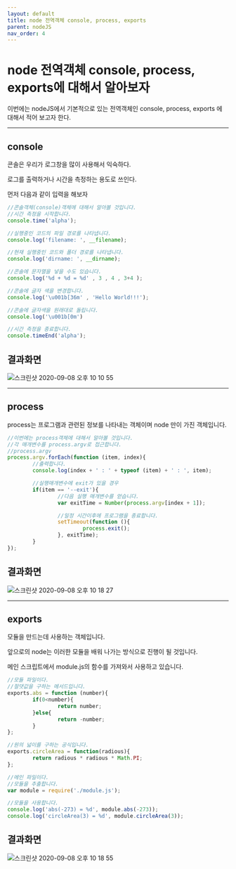 ```yaml
---
layout: default
title: node 전역객체 console, process, exports
parent: nodeJS
nav_order: 4
---
```


# node 전역객체 console, process, exports에 대해서 알아보자

이번에는 nodeJS에서 기본적으로 있는 전역객체인 console, process, exports 에 대해서 적어 보고자 한다.

---

## console

콘솔은 우리가 로그창을 많이 사용해서 익숙하다.

로그를 출력하거나 시간을 측정하는 용도로 쓰인다.

먼저 다음과 같이 입력을 해보자

```js
//콘솔객체(console)객체에 대해서 알아볼 것입니다.
//시간 측정을 시작합니다.
console.time('alpha');

//실행중인 코드의 파일 경로를 나타냅니다.
console.log('filename: ', __filename);

//현재 실행중인 코드와 폴더 경로를 나타냅니다.
console.log('dirname: ', __dirname);

//콘솔에 문자열을 넣을 수도 있습니다.
console.log('%d + %d = %d' , 3 , 4 , 3+4 );

//콘솔에 글자 색을 변경합니다.
console.log('\u001b[36m' , 'Hello World!!!');

//콘솔에 글자색을 원래대로 돌립니다.
console.log('\u001b[0m')

//시간 측정을 종료합니다.
console.timeEnd('alpha');
```

## 결과화면

![스크린샷 2020-09-08 오후 10 10 55](https://user-images.githubusercontent.com/16849874/92480652-2c0ac500-f220-11ea-9487-a41e3737398e.png)

---

## process

process는 프로그램과 관련된 정보를 나타내는 객체이며 node 만이 가진 객체입니다.

```js
//이번에는 process객체에 대해서 알아볼 것입니다.
//각 매개변수를 process.argv로 접근합니다.
//process.argv
process.argv.forEach(function (item, index){
        //출력합니다.
        console.log(index + ' : ' + typeof (item) + ' : ', item);

        //실행매개변수에 exit가 있을 경우
        if(item == '--exit'){
                //다음 실행 매개변수를 얻습니다.
                var exitTime = Number(process.argv[index + 1]);

                //일정 시간이후에 프로그램을 종료합니다.
                setTimeout(function (){
                        process.exit();
                }, exitTime);
        }
});
```

## 결과화면

![스크린샷 2020-09-08 오후 10 18 27](https://user-images.githubusercontent.com/16849874/92481367-38dbe880-f221-11ea-81de-2a9bfaaad971.png)

---

## exports

모듈을 만드는데 사용하는 객체입니다.

앞으로의 node는 이러한 모듈을 배워 나가는 방식으로 진행이 될 것입니다.

메인 스크립트에서 module.js의 함수를 가져와서 사용하고 있습니다.

```js
//모듈 파일이다.
//절댓값을 구하는 메서드입니다.
exports.abs = function (number){
        if(0<number){
                return number;
        }else{
                return -number;
        }
};

//원의 넓이를 구하는 공식입니다.
exports.circleArea = function(radious){
        return radious * radious * Math.PI;
};
```

```js
//메인 파일이다.
//모듈을 추출합니다.
var module = require('./module.js');

//모듈을 사용합니다.
console.log('abs(-273) = %d', module.abs(-273));
console.log('circleArea(3) = %d', module.circleArea(3));
```

## 결과화면

![스크린샷 2020-09-08 오후 10 18 55](https://user-images.githubusercontent.com/16849874/92481415-498c5e80-f221-11ea-9a20-28bdb3396fcb.png)